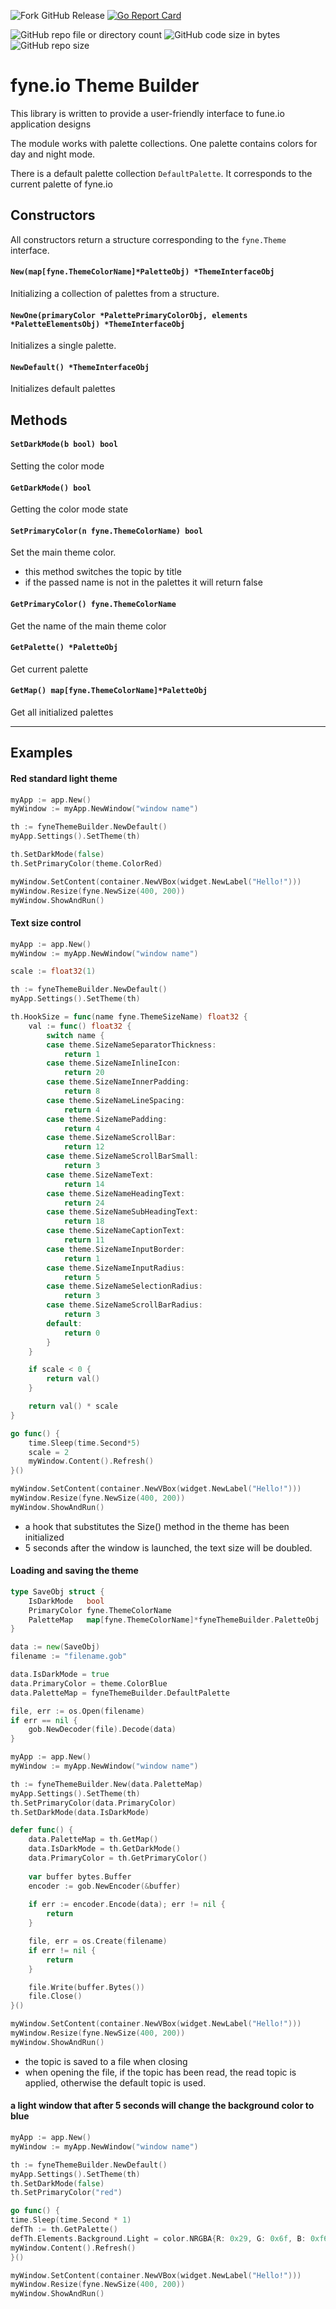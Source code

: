 ![Fork GitHub Release](https://img.shields.io/github/v/release/SUNsung/fyneThemeBuilder)
[![Go Report Card](https://goreportcard.com/badge/github.com/SUNsung/fyneThemeBuilder)](https://goreportcard.com/report/github.com/SUNsung/fyneThemeBuilder)

![GitHub repo file or directory count](https://img.shields.io/github/directory-file-count/SUNsung/fyneThemeBuilder?color=orange)
![GitHub code size in bytes](https://img.shields.io/github/languages/code-size/SUNsung/fyneThemeBuilder?color=green)
![GitHub repo size](https://img.shields.io/github/repo-size/SUNsung/fyneThemeBuilder)

# fyne.io Theme Builder

This library is written to provide a user-friendly interface to fune.io application designs

The module works with palette collections. One palette contains colors for day and night mode.

There is a default palette collection `DefaultPalette`. It corresponds to the current palette of fyne.io

## Constructors

All constructors return a structure corresponding to the `fyne.Theme` interface.

#### `New(map[fyne.ThemeColorName]*PaletteObj) *ThemeInterfaceObj`
Initializing a collection of palettes from a structure.

#### `NewOne(primaryColor *PalettePrimaryColorObj, elements *PaletteElementsObj) *ThemeInterfaceObj`
Initializes a single palette.

#### `NewDefault() *ThemeInterfaceObj`
Initializes default palettes

## Methods

#### `SetDarkMode(b bool) bool`
Setting the color mode

#### `GetDarkMode() bool`
Getting the color mode state

#### `SetPrimaryColor(n fyne.ThemeColorName) bool`
Set the main theme color.
- this method switches the topic by title
- if the passed name is not in the palettes it will return false

#### `GetPrimaryColor() fyne.ThemeColorName`
Get the name of the main theme color

#### `GetPalette() *PaletteObj`
Get current palette

#### `GetMap() map[fyne.ThemeColorName]*PaletteObj`
Get all initialized palettes

---
## Examples

#### Red standard light theme
```go
myApp := app.New()
myWindow := myApp.NewWindow("window name")

th := fyneThemeBuilder.NewDefault()
myApp.Settings().SetTheme(th)

th.SetDarkMode(false)
th.SetPrimaryColor(theme.ColorRed)

myWindow.SetContent(container.NewVBox(widget.NewLabel("Hello!")))
myWindow.Resize(fyne.NewSize(400, 200))
myWindow.ShowAndRun()
```

#### Text size control
```go
myApp := app.New()
myWindow := myApp.NewWindow("window name")

scale := float32(1)

th := fyneThemeBuilder.NewDefault()
myApp.Settings().SetTheme(th)

th.HookSize = func(name fyne.ThemeSizeName) float32 {
    val := func() float32 {
        switch name {
        case theme.SizeNameSeparatorThickness:
            return 1
        case theme.SizeNameInlineIcon:
            return 20
        case theme.SizeNameInnerPadding:
            return 8
        case theme.SizeNameLineSpacing:
            return 4
        case theme.SizeNamePadding:
            return 4
        case theme.SizeNameScrollBar:
            return 12
        case theme.SizeNameScrollBarSmall:
            return 3
        case theme.SizeNameText:
            return 14
        case theme.SizeNameHeadingText:
            return 24
        case theme.SizeNameSubHeadingText:
            return 18
        case theme.SizeNameCaptionText:
            return 11
        case theme.SizeNameInputBorder:
            return 1
        case theme.SizeNameInputRadius:
            return 5
        case theme.SizeNameSelectionRadius:
            return 3
        case theme.SizeNameScrollBarRadius:
            return 3
        default:
            return 0
        }
    }

    if scale < 0 {
        return val()
    }

    return val() * scale
}

go func() {
    time.Sleep(time.Second*5)
    scale = 2
	myWindow.Content().Refresh()
}()

myWindow.SetContent(container.NewVBox(widget.NewLabel("Hello!")))
myWindow.Resize(fyne.NewSize(400, 200))
myWindow.ShowAndRun()
```
- a hook that substitutes the Size() method in the theme has been initialized
- 5 seconds after the window is launched, the text size will be doubled.


#### Loading and saving the theme
```go
type SaveObj struct {
    IsDarkMode   bool
    PrimaryColor fyne.ThemeColorName
    PaletteMap   map[fyne.ThemeColorName]*fyneThemeBuilder.PaletteObj
}

data := new(SaveObj)
filename := "filename.gob"

data.IsDarkMode = true
data.PrimaryColor = theme.ColorBlue
data.PaletteMap = fyneThemeBuilder.DefaultPalette

file, err := os.Open(filename)
if err == nil {
    gob.NewDecoder(file).Decode(data)
}

myApp := app.New()
myWindow := myApp.NewWindow("window name")

th := fyneThemeBuilder.New(data.PaletteMap)
myApp.Settings().SetTheme(th)
th.SetPrimaryColor(data.PrimaryColor)
th.SetDarkMode(data.IsDarkMode)

defer func() {
    data.PaletteMap = th.GetMap()
    data.IsDarkMode = th.GetDarkMode()
    data.PrimaryColor = th.GetPrimaryColor()
    
    var buffer bytes.Buffer
    encoder := gob.NewEncoder(&buffer)
    
    if err := encoder.Encode(data); err != nil {
        return
    }

    file, err = os.Create(filename)
    if err != nil {
        return
    }

    file.Write(buffer.Bytes())
    file.Close()
}()

myWindow.SetContent(container.NewVBox(widget.NewLabel("Hello!")))
myWindow.Resize(fyne.NewSize(400, 200))
myWindow.ShowAndRun()
```
- the topic is saved to a file when closing
- when opening the file, if the topic has been read, the read topic is applied, otherwise the default topic is used.

#### a light window that after 5 seconds will change the background color to blue
```go
myApp := app.New()
myWindow := myApp.NewWindow("window name")

th := fyneThemeBuilder.NewDefault()
myApp.Settings().SetTheme(th)
th.SetDarkMode(false)
th.SetPrimaryColor("red")

go func() {
time.Sleep(time.Second * 1)
defTh := th.GetPalette()
defTh.Elements.Background.Light = color.NRGBA{R: 0x29, G: 0x6f, B: 0xf6, A: 0xff}
myWindow.Content().Refresh()
}()

myWindow.SetContent(container.NewVBox(widget.NewLabel("Hello!")))
myWindow.Resize(fyne.NewSize(400, 200))
myWindow.ShowAndRun()
```
